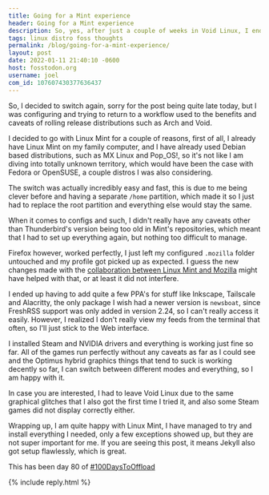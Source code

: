 ```yaml
---
title: Going for a Mint experience
header: Going for a Mint experience
description: So, yes, after just a couple of weeks in Void Linux, I ended up switching again, this time I went for Linux Mint.
tags: linux distro foss thoughts
permalink: /blog/going-for-a-mint-experience/
layout: post
date: 2022-01-11 21:40:10 -0600
host: fosstodon.org
username: joel
com_id: 107607430377636437
---
```


So, I decided to switch again, sorry for the post being quite late today, but I was configuring and trying to return to a workflow used to the benefits and caveats of rolling release distributions such as Arch and Void. 

I decided to go with Linux Mint for a couple of reasons, first of all, I already have Linux Mint on my family computer, and I have already used Debian based distributions, such as MX Linux and Pop_OS!, so it's not like I am diving into totally unknown territory, which would have been the case with Fedora or OpenSUSE, a couple distros I was also considering.

The switch was actually incredibly easy and fast, this is due to me being clever before and having a separate `/home` partition, which made it so I just had to replace the root partition and everything else would stay the same.

When it comes to configs and such, I didn't really have any caveats other than Thunderbird's version being too old in Mint's repositories, which meant that I had to set up everything again, but nothing too difficult to manage. 

Firefox however, worked perfectly, I just left my configured `.mozilla` folder untouched and my profile got picked up as expected. I guess the new changes made with the [collaboration between Linux Mint and Mozilla](https://blog.linuxmint.com/?p=4244) might have helped with that, or at least it did not interfere.

I ended up having to add quite a few PPA's for stuff like Inkscape, Tailscale and Alacritty, the only package I wish had a newer version is `newsboat`, since FreshRSS support was only added in version 2.24, so I can't really access it easily. However, I realized I don't really view my feeds from the terminal that often, so I'll just stick to the Web interface.

I installed Steam and NVIDIA drivers and everything is working just fine so far. All of the games run perfectly without any caveats as far as I could see and the Optimus hybrid graphics things that tend to suck is working decently so far, I can switch between different modes and everything, so I am happy with it.

In case you are interested, I had to leave Void Linux due to the same graphical glitches that I also got the first time I tried it, and also some Steam games did not display correctly either.

Wrapping up, I am quite happy with Linux Mint, I have managed to try and install everything I needed, only a few exceptions showed up, but they are not super important for me. If you are seeing this post, it means Jekyll also got setup flawlessly, which is great.

This has been day 80 of [#100DaysToOffload](https://100daystooffload.com)



{% include reply.html %}
